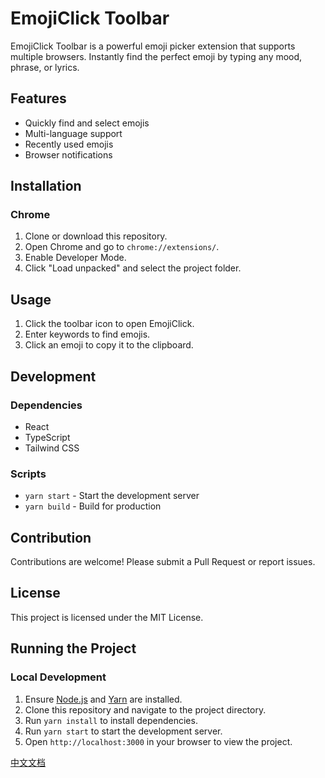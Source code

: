 # EmojiClick Toolbar

EmojiClick Toolbar is a powerful emoji picker extension that supports multiple browsers. Instantly find the perfect emoji by typing any mood, phrase, or lyrics.

## Features

- Quickly find and select emojis
- Multi-language support
- Recently used emojis
- Browser notifications

## Installation

### Chrome

1. Clone or download this repository.
2. Open Chrome and go to `chrome://extensions/`.
3. Enable Developer Mode.
4. Click "Load unpacked" and select the project folder.

<!-- ### Firefox -->

<!-- 1. Ensure `web-ext` tool is installed.
2. Run `web-ext run` in the project directory for testing.
3. Use `web-ext build` to package the extension. -->

## Usage

1. Click the toolbar icon to open EmojiClick.
2. Enter keywords to find emojis.
3. Click an emoji to copy it to the clipboard.

## Development

### Dependencies

- React
- TypeScript
- Tailwind CSS

### Scripts

- `yarn start` - Start the development server
- `yarn build` - Build for production

## Contribution

Contributions are welcome! Please submit a Pull Request or report issues.

## License

This project is licensed under the MIT License.

## Running the Project

### Local Development

1. Ensure [Node.js](https://nodejs.org/) and [Yarn](https://yarnpkg.com/) are installed.
2. Clone this repository and navigate to the project directory.
3. Run `yarn install` to install dependencies.
4. Run `yarn start` to start the development server.
5. Open `http://localhost:3000` in your browser to view the project.

[中文文档](README.zh.md) 